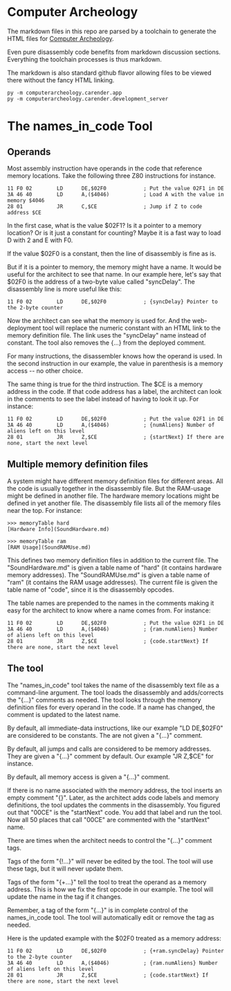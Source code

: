 # Computer Archeology

The markdown files in this repo are parsed by a toolchain to generate the HTML files
for [Computer Archeology](http://computerarcheology.com).

Even pure disassembly code benefits from markdown discussion sections. Everything the
toolchain processes is thus markdown.

The markdown is also standard github flavor allowing files to be viewed there without the
fancy HTML linking.

```
py -m computerarcheology.carender.app
py -m computerarcheology.carender.development_server
```

# The names_in_code Tool

## Operands

Most assembly instruction have operands in the code that reference memory locations. Take 
the following three Z80 instructions for instance.

```
11 F0 02        LD      DE,$02F0            ; Put the value 02F1 in DE
3A 46 40        LD      A,($4046)           ; Load A with the value in memory $4046
28 01           JR      C,$CE               ; Jump if Z to code address $CE
```

In the first case, what is the value $02F1? Is it a pointer to a memory location? Or
is it just a constant for counting? Maybe it is a fast way to load D with 2 and E
with F0.

If the value $02F0 is a constant, then the line of disassembly is fine as is.

But if it is a pointer to memory, the memory might have a name. It would be useful for 
the architect to see that name. In our example here, let's say that $02F0 is the address
of a two-byte value called "syncDelay". The disassembly line is more useful like this:

```
11 F0 02        LD      DE,$02F0            ; {syncDelay} Pointer to the 2-byte counter
```

Now the architect can see what the memory is used for. And the web-deployment tool will
replace the numeric constant with an HTML link to the memory definition file. The link
uses the "syncDelay" name instead of constant. The tool also removes the {...} from the 
deployed comment.

For many instructions, the disassembler knows how the operand is used. In the second
instruction in our example, the value in parenthesis is a memory access -- no other
choice.

The same thing is true for the third instruction. The $CE is a memory address in the
code. If that code address has a label, the architect can look in the comments to
see the label instead of having to look it up. For instance:

```
11 F0 02        LD      DE,$02F0            ; Put the value 02F1 in DE
3A 46 40        LD      A,($4046)           ; {numAliens} Number of aliens left on this level
28 01           JR      Z,$CE               ; {startNext} If there are none, start the next level
```

## Multiple memory definition files

A system might have different memory definition files for different areas. All the code is usually
together in the disassembly file. But the RAM-usage might be defined in another file. The 
hardware memory locations might be defined in yet another file. The disassembly file lists all of
the memory files near the top. For instance:

```
>>> memoryTable hard 
[Hardware Info](SoundHardware.md)

>>> memoryTable ram 
[RAM Usage](SoundRAMUse.md)
```

This defines two memory definition files in addition to the current file. The "SoundHardware.md" is given 
a table name of "hard" (it contains hardware memory addresses). The "SoundRAMUse.md" is given a table
name of "ram" (it contains the RAM usage addresses). The current file is given the table name of
"code", since it is the disassembly opcodes.

The table names are prepended to the names in the comments making it easy for the architect to know where
a name comes from. For instance:

```
11 F0 02        LD      DE,$02F0            ; Put the value 02F1 in DE
3A 46 40        LD      A,($4046)           ; {ram.numAliens} Number of aliens left on this level
28 01           JR      Z,$CE               ; {code.startNext} If there are none, start the next level
```

## The tool

The "names_in_code" tool takes the name of the disassembly text file as a command-line
argument. The tool loads the disassembly and adds/corrects the "{...}" comments as needed. The
tool looks through the memory definition files for every operand in the code. If a name has
changed, the comment is updated to the latest name.

By default, all immediate-data instructions, like our example "LD DE,$02F0" are considered to be
constants. The are not given a "{...}" comment.

By default, all jumps and calls are considered to be memory addresses. They are given a "{...}"
comment by default. Our example "JR Z,$CE" for instance.

By default, all memory access is given a "{...}" comment.

If there is no name associated with the memory address, the tool inserts an empty comment "{}".
Later, as the architect adds code labels and memory definitions, the tool updates the comments
in the disassembly. You figured out that "00CE" is the "startNext" code. You add that label and
run the tool. Now all 50 places that call "00CE" are commented with the "startNext" name.

There are times when the architect needs to control the "{...}" comment tags.

Tags of the form "{!...}" will never be edited by the tool. The tool will use these tags, but it will never
update them.

Tags of the form "{+...}" tell the tool to treat the operand as a memory address. This is how we fix the
first opcode in our example. The tool will update the name in the tag if it changes.

Remember, a tag of the form "{...}" is in complete control of the names_in_code tool. The tool will
automatically edit or remove the tag as needed.

Here is the updated example with the $02F0 treated as a memory address:

```
11 F0 02        LD      DE,$02F0            ; {+ram.syncDelay} Pointer to the 2-byte counter
3A 46 40        LD      A,($4046)           ; {ram.numAliens} Number of aliens left on this level
28 01           JR      Z,$CE               ; {code.startNext} If there are none, start the next level
```